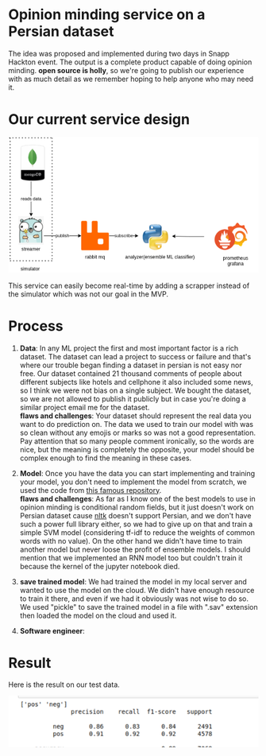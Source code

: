 # Opinion minding service on a Persian dataset
The idea was proposed and implemented during two days in Snapp Hackton event. The output is a complete product capable of
doing opinion minding. **open source is holly**, so we're going to publish our experience with as much detail as we 
remember hoping to help anyone who may need it.

# Our current service design
![design](./image/hackton.png)

This service can easily become real-time by adding a scrapper instead of the simulator which was not our goal in the MVP.

# Process
1. **Data**: In any ML project the first and most important factor is a rich dataset. The dataset can lead a project to 
   success or failure and that's where our trouble began finding a dataset in persian is not easy nor free. Our dataset 
   contained 21 thousand comments of people about different subjects like hotels and cellphone it also included some news, 
   so I think we were not bias on a single subject. We bought the dataset, so we are not allowed to publish it publicly 
   but in case you're doing a similar project email me for the dataset.<br/>
   **flaws and challenges**: Your dataset should represent the real data you want to do prediction on. The data we used 
   to train our model with was so clean without any emojis or marks so was not a good representation. Pay attention that
   so many people comment ironically, so the words are nice, but the meaning is completely the opposite, your model should
   be complex enough to find the meaning in these cases.
   
2. **Model**: Once you have the data you can start implementing and training your model, you don't need to implement the model from 
   scratch, we used the code from [this famous repository](https://github.com/kk7nc/Text_Classification).<br/>
   **flaws and challenges**: As far as I know one of the best models to use in opinion minding is conditional random fields,
   but it just doesn't work on Persian dataset cause [nltk](https://github.com/nltk/nltk) doesn't support Persian, and we 
   don't have such a power full library either, so we had to give up on that and train a simple SVM model (considering 
   tf-idf to reduce the weights of common words with no value). On the other hand we didn't have time to train another 
   model but never loose the profit of ensemble models. I should mention that we implemented an RNN model too but couldn't
   train it because the kernel of the jupyter notebook died.
 
3. **save trained model**: We had trained the model in my local server and wanted to use the model on the cloud. We didn't 
   have enough resource to train it there, and even if we had it obviously was not wise to do so. We used "pickle" 
   to save the trained model in a file with ".sav" extension then loaded the model on the cloud and used it.

4. **Software engineer**:

# Result
Here is the result on our test data.

![results](./image/resuts.png)

